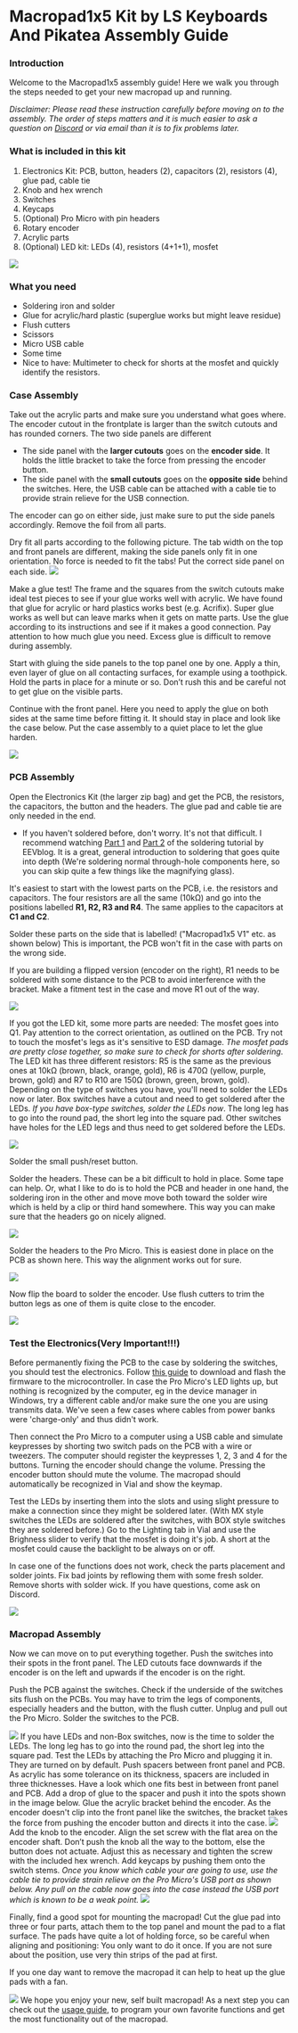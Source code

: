# Macropad1x5 Kit by LS Keyboards And Pikatea Assembly Guide
### Introduction
Welcome to the Macropad1x5 assembly guide! Here we walk you through the steps needed to get your new macropad up and running.

*Disclaimer: Please read these instruction carefully before moving on to the assembly. The order of steps matters and it is much easier to ask a question on [Discord](https://discord.com/invite/wJgKSBYz23) or via email than it is to fix problems later.*
### What is included in this kit
1. Electronics Kit: PCB, button, headers (2), capacitors (2), resistors  (4), glue pad, cable tie
2. Knob and hex wrench
3. Switches
4. Keycaps
5. (Optional) Pro Micro with pin headers
6. Rotary encoder
7. Acrylic parts
8. (Optional) LED kit: LEDs (4), resistors (4+1+1), mosfet

![](https://cdn.shopify.com/s/files/1/0322/9637/0235/files/2021-07-04_12.09.48_1024x1024.png?v=1625393943)
### What you need
- Soldering iron and solder
- Glue for acrylic/hard plastic (superglue works but might leave residue)
- Flush cutters
- Scissors
- Micro USB cable
- Some time
- Nice to have: Multimeter to check for shorts at the mosfet and quickly identify the resistors.

### Case Assembly
Take out the acrylic parts and make sure you understand what goes where. The encoder cutout in the frontplate is larger than the switch cutouts and has rounded corners. The two side panels are different

- The side panel with the **larger cutouts** goes on the **encoder side**. It holds the little bracket to take the force from pressing the encoder button.
- The side panel with the **small cutouts** goes on the **opposite side** behind the switches. Here, the USB cable can be attached with a cable tie to provide strain relieve for the USB connection.

The encoder can go on either side, just make sure to put the side panels accordingly. Remove the foil from all parts.

Dry fit all parts according to the following picture. The tab width on the top and front panels are different, making the side panels only fit in one orientation. No force is needed to fit the tabs! Put the correct side panel on each side.
![](https://cdn.shopify.com/s/files/1/0322/9637/0235/files/Screenshot_from_2021-07-03_18-38-35_480x480.png?v=1625330385)

Make a glue test! The frame and the squares from the switch cutouts make ideal test pieces to see if your glue works well with acrylic. We have found that glue for acrylic or hard plastics works best (e.g. Acrifix). Super glue works as well but can leave marks when it gets on matte parts. Use the glue according to its instructions and see if it makes a good connection. Pay attention to how much glue you need. Excess glue is difficult to remove during assembly.

Start with gluing the side panels to the top panel one by one. Apply a thin, even layer of glue on all contacting surfaces, for example using a toothpick. Hold the parts in place for a minute or so. Don’t rush this and be careful not to get glue on the visible parts.

Continue with the front panel. Here you need to apply the glue on both sides at the same time before fitting it. It should stay in place and look like the case below. Put the case assembly to a quiet place to let the glue harden.

![](https://cdn.shopify.com/s/files/1/0322/9637/0235/files/2021-07-03_19.00.05_480x480.png?v=1625332278)
### PCB Assembly
Open the Electronics Kit (the larger zip bag) and get the PCB, the resistors, the capacitors, the button and the headers. The glue pad and cable tie are only needed in the end.

- If you haven't soldered before, don't worry. It's not that difficult. I recommend watching [Part 1](https://www.youtube.com/watch?v=J5Sb21qbpEQ&t=1s) and [Part 2](https://www.youtube.com/watch?v=fYz5nIHH0iY) of the soldering tutorial by EEVblog. It is a great, general introduction to soldering that goes quite into depth (We're soldering normal through-hole components here, so you can skip quite a few things like the magnifying glass).

It's easiest to start with the lowest parts on the PCB, i.e. the resistors and capacitors. The four resistors are all the same (10kΩ) and go into the positions labelled **R1, R2, R3 and R4**. The same applies to the capacitors at **C1 and C2**.

Solder these parts on the side that is labelled! ("Macropad1x5 V1" etc. as shown below) This is important, the PCB won't fit in the case with parts on the wrong side.

If you are building a flipped version (encoder on the right), R1 needs to be soldered with some distance to the PCB to avoid interference with the bracket. Make a fitment test in the case and move R1 out of the way. 

![](https://cdn.shopify.com/s/files/1/0322/9637/0235/files/2021-07-04_12.36.18_crop_e31d3597-0573-41a9-acf0-fd9f07b806ea_600x600.jpg?v=1625395228)

If you got the LED kit, some more parts are needed: The mosfet goes into Q1. Pay attention to the correct orientation, as outlined on the PCB. Try not to touch the mosfet's legs as it's sensitive to ESD damage. *The mosfet pads are pretty close together, so make sure to check for shorts after soldering*. The LED kit has three different resistors: R5 is the same as the previous ones at 10kΩ (brown, black, orange, gold), R6 is 470Ω (yellow, purple, brown, gold) and R7 to R10 are 150Ω (brown, green, brown, gold). Depending on the type of switches you have, you'll need to solder the LEDs now or later. Box switches have a cutout and need to get soldered after the LEDs. *If you have box-type switches, solder the LEDs now*. The long leg has to go into the round pad, the short leg into the square pad. Other switches have holes for the LED legs and thus need to get soldered before the LEDs.

![](https://cdn.shopify.com/s/files/1/0322/9637/0235/files/2021-07-04_12.52.41_1024x1024.png?v=1625396180)

Solder the small push/reset button.

Solder the headers. These can be a bit difficult to hold in place. Some tape can help. Or, what I like to do is to hold the PCB and header in one hand, the soldering iron in the other and move move both toward the solder wire which is held by a clip or third hand somewhere. This way you can make sure that the headers go on nicely aligned.

![](https://cdn.shopify.com/s/files/1/0322/9637/0235/files/2021-07-04_13.01.45_crop_1024x1024.jpg?v=1625396813)

Solder the headers to the Pro Micro. This is easiest done in place on the PCB as shown here. This way the alignment works out for sure.

![](https://cdn.shopify.com/s/files/1/0322/9637/0235/files/2021-07-04_13.17.44_crop_1024x1024.jpg?v=1625397759)

Now flip the board to solder the encoder. Use flush cutters to trim the button legs as one of them is quite close to the encoder.

![](https://cdn.shopify.com/s/files/1/0322/9637/0235/files/2021-07-04_13.11.12_crop_1024x1024.jpg?v=1625397310)
### Test the Electronics(Very Important!!!)
Before permanently fixing the PCB to the case by soldering the switches, you should test the electronics. Follow [this guide](/DownloadsAndFiles/firmware-download-and-update-guide.html) to download and flash the firmware to the microcontroller. In case the Pro Micro's LED lights up, but nothing is recognized by the computer, eg in the device manager in Windows, try a different cable and/or make sure the one you are using transmits data. We've seen a few cases where cables from power banks were 'charge-only' and thus didn't work.

Then connect the Pro Micro to a computer using a USB cable and simulate keypresses by shorting two switch pads on the PCB with a wire or tweezers. The computer should register the keypresses 1, 2, 3 and 4 for the buttons. Turning the encoder should change the volume. Pressing the encoder button should mute the volume. The macropad should automatically be recognized in Vial and show the keymap.

Test the LEDs by inserting them into the slots and using slight pressure to make a connection since they might be soldered later. (With MX style switches the LEDs are soldered after the switches, with BOX style switches they are soldered before.) Go to the Lighting tab in Vial and use the Brighness slider to verify that the mosfet is doing it's job. A short at the mosfet could cause the backlight to be always on or off.

In case one of the functions does not work, check the parts placement and solder joints. Fix bad joints by reflowing them with some fresh solder. Remove shorts with solder wick. If you have questions, come ask on Discord.

![](https://cdn.shopify.com/s/files/1/0322/9637/0235/files/2021-07-04_13.46.54_crop_1024x1024.jpg?v=1625399456)
### Macropad Assembly
Now we can move on to put everything together. Push the switches into their spots in the front panel. The LED cutouts face downwards if the encoder is on the left and upwards if the encoder is on the right.

Push the PCB against the switches. Check if the underside of the switches sits flush on the PCBs. You may have to trim the legs of components, especially headers and the button, with the flush cutter. Unplug and pull out the Pro Micro. Solder the switches to the PCB.

![](https://cdn.shopify.com/s/files/1/0322/9637/0235/files/2021-07-04_13.58.14_crop_1024x1024.jpg?v=1625400036)
If you have LEDs and non-Box switches, now is the time to solder the LEDs. The long leg has to go into the round pad, the short leg into the square pad. Test the LEDs by attaching the Pro Micro and plugging it in. They are turned on by default.
Push spacers between front panel and PCB. As acrylic has some tolerance on its thickness, spacers are included in three thicknesses. Have a look which one fits best in between front panel and PCB. Add a drop of glue to the spacer and push it into the spots shown in the image below.
Glue the acrylic bracket behind the encoder. As the encoder doesn't clip into the front panel like the switches, the bracket takes the force from pushing the encoder button and directs it into the case.
![](https://cdn.shopify.com/s/files/1/0322/9637/0235/files/2021-07-04_14.16.39_crop_1024x1024.png?v=1625401862)
Add the knob to the encoder. Align the set screw with the flat area on the encoder shaft. Don’t push the knob all the way to the bottom, else the button does not actuate. Adjust this as necessary and tighten the screw with the included hex wrench.
Add keycaps by pushing them onto the switch stems.
*Once you know which cable your are going to use, use the cable tie to provide strain relieve on the Pro Micro's USB port as shown below. Any pull on the cable now goes into the case instead the USB port which is known to be a weak point.*
![](https://cdn.shopify.com/s/files/1/0322/9637/0235/files/2021-07-04_14.36.43_crop_1024x1024.jpg?v=1625402370)


Finally, find a good spot for mounting the macropad! Cut the glue pad into three or four parts, attach them to the top panel and mount the pad to a flat surface. The pads have quite a lot of holding force, so be careful when aligning and positioning: You only want to do it once. If you are not sure about the position, use very thin strips of the pad at first.

If you one day want to remove the macropad it can help to heat up the glue pads with a fan.

![](https://cdn.shopify.com/s/files/1/0322/9637/0235/files/2021-07-04_14.46.20_crop_1024x1024.jpg?v=1625402879)
We hope you enjoy your new, self built macropad! As a next step you can check out the [usage guide](/Macropad1x5/), to program your own favorite functions and get the most functionality out of the macropad.

<Footer/>